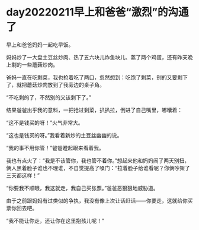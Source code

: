 # day20220211早上和爸爸“激烈”的沟通了

早上和爸爸妈妈一起吃早饭。

妈妈炒了一大盘土豆丝炒肉、热了五六块儿炸鱼块儿、蒸了两个鸡蛋，还有昨天晚上剩的一些蘑菇炒肉。

爸妈一直在吃剩菜，我也抢着吃了两口，忽然想到：吃饱了剩菜，别的又要剩下了，就把蘑菇炒肉放到了我旁边的桌子角。

“不吃剩的了，不然别的又该剩下了。”

结果爸爸出乎我的意料，一把抢过剩菜，扒扒拉，倒进了自己嘴里，嘟囔着：

“这不是钱买的呀！”火气非常大。

“这也是钱买的呀。”我看着新炒的土豆丝幽幽的说。

“我的事不用你管！”爸爸瞪起眼来看着我。

我也有点火了：“我是不该管你，我也管不着你。”想起来他和妈妈闹了两天别扭，俩人黑着脸子谁也不理谁，不自觉提高了嗓门：“拉着脸子给谁看呢？你俩吵架了三天都这样！”

“你要我不顺眼，我这就走，我自己买张票。”爸爸恶狠狠地威胁道。

由于之前跟妈妈有过类似的争执，我没有像上次让话赶话——你要走，这就给你买票你回去吧。

“我不能让你走，还让你在这里抱孩儿呢！"






